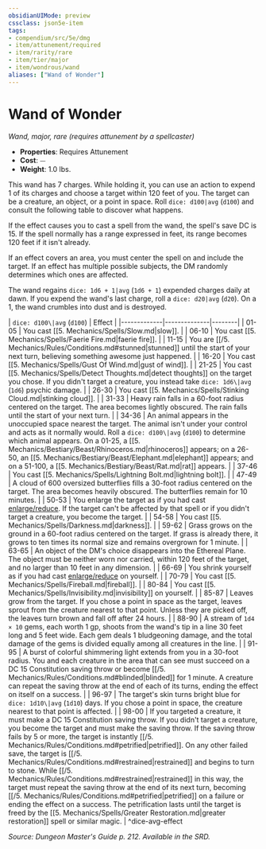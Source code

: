```yaml
---
obsidianUIMode: preview
cssclass: json5e-item
tags:
- compendium/src/5e/dmg
- item/attunement/required
- item/rarity/rare
- item/tier/major
- item/wondrous/wand
aliases: ["Wand of Wonder"]
---
```

# Wand of Wonder
*Wand, major, rare (requires attunement by a spellcaster)*  

- **Properties**: Requires Attunement
- **Cost**: ⏤
- **Weight**: 1.0 lbs.

This wand has 7 charges. While holding it, you can use an action to expend 1 of its charges and choose a target within 120 feet of you. The target can be a creature, an object, or a point in space. Roll `dice: d100|avg` (`d100`) and consult the following table to discover what happens.

If the effect causes you to cast a spell from the wand, the spell's save DC is 15. If the spell normally has a range expressed in feet, its range becomes 120 feet if it isn't already.

If an effect covers an area, you must center the spell on and include the target. If an effect has multiple possible subjects, the DM randomly determines which ones are affected.

The wand regains `dice: 1d6 + 1|avg` (`1d6 + 1`) expended charges daily at dawn. If you expend the wand's last charge, roll a `dice: d20|avg` (`d20`). On a 1, the wand crumbles into dust and is destroyed.

| `dice: d100\|avg` (`d100`) | Effect |
|-------------|--------------|--------|
| 01-05 | You cast [[5. Mechanics/Spells/Slow.md|slow]]. |
| 06-10 | You cast [[5. Mechanics/Spells/Faerie Fire.md|faerie fire]]. |
| 11-15 | You are [[/5. Mechanics/Rules/Conditions.md#stunned|stunned]] until the start of your next turn, believing something awesome just happened. |
| 16-20 | You cast [[5. Mechanics/Spells/Gust Of Wind.md|gust of wind]]. |
| 21-25 | You cast [[5. Mechanics/Spells/Detect Thoughts.md|detect thoughts]] on the target you chose. If you didn't target a creature, you instead take `dice: 1d6\|avg` (`1d6`) psychic damage. |
| 26-30 | You cast [[5. Mechanics/Spells/Stinking Cloud.md|stinking cloud]]. |
| 31-33 | Heavy rain falls in a 60-foot radius centered on the target. The area becomes lightly obscured. The rain falls until the start of your next turn. |
| 34-36 | An animal appears in the unoccupied space nearest the target. The animal isn't under your control and acts as it normally would. Roll a `dice: d100\|avg` (`d100`) to determine which animal appears. On a 01-25, a [[5. Mechanics/Bestiary/Beast/Rhinoceros.md|rhinoceros]] appears; on a 26-50, an [[5. Mechanics/Bestiary/Beast/Elephant.md|elephant]] appears; and on a 51-100, a [[5. Mechanics/Bestiary/Beast/Rat.md|rat]] appears. |
| 37-46 | You cast [[5. Mechanics/Spells/Lightning Bolt.md|lightning bolt]]. |
| 47-49 | A cloud of 600 oversized butterflies fills a 30-foot radius centered on the target. The area becomes heavily obscured. The butterflies remain for 10 minutes. |
| 50-53 | You enlarge the target as if you had cast [enlarge/reduce](compendium/spells/enlarge-reduce.md). If the target can't be affected by that spell or if you didn't target a creature, you become the target. |
| 54-58 | You cast [[5. Mechanics/Spells/Darkness.md|darkness]]. |
| 59-62 | Grass grows on the ground in a 60-foot radius centered on the target. If grass is already there, it grows to ten times its normal size and remains overgrown for 1 minute. |
| 63-65 | An object of the DM's choice disappears into the Ethereal Plane. The object must be neither worn nor carried, within 120 feet of the target, and no larger than 10 feet in any dimension. |
| 66-69 | You shrink yourself as if you had cast [enlarge/reduce](compendium/spells/enlarge-reduce.md) on yourself. |
| 70-79 | You cast [[5. Mechanics/Spells/Fireball.md|fireball]]. |
| 80-84 | You cast [[5. Mechanics/Spells/Invisibility.md|invisibility]] on yourself. |
| 85-87 | Leaves grow from the target. If you chose a point in space as the target, leaves sprout from the creature nearest to that point. Unless they are picked off, the leaves turn brown and fall off after 24 hours. |
| 88-90 | A stream of `1d4 × 10` gems, each worth 1 gp, shoots from the wand's tip in a line 30 feet long and 5 feet wide. Each gem deals 1 bludgeoning damage, and the total damage of the gems is divided equally among all creatures in the line. |
| 91-95 | A burst of colorful shimmering light extends from you in a 30-foot radius. You and each creature in the area that can see must succeed on a DC 15 Constitution saving throw or become [[/5. Mechanics/Rules/Conditions.md#blinded|blinded]] for 1 minute. A creature can repeat the saving throw at the end of each of its turns, ending the effect on itself on a success. |
| 96-97 | The target's skin turns bright blue for `dice: 1d10\|avg` (`1d10`) days. If you chose a point in space, the creature nearest to that point is affected. |
| 98-00 | If you targeted a creature, it must make a DC 15 Constitution saving throw. If you didn't target a creature, you become the target and must make the saving throw. If the saving throw fails by 5 or more, the target is instantly [[/5. Mechanics/Rules/Conditions.md#petrified|petrified]]. On any other failed save, the target is [[/5. Mechanics/Rules/Conditions.md#restrained|restrained]] and begins to turn to stone. While [[/5. Mechanics/Rules/Conditions.md#restrained|restrained]] in this way, the target must repeat the saving throw at the end of its next turn, becoming [[/5. Mechanics/Rules/Conditions.md#petrified|petrified]] on a failure or ending the effect on a success. The petrification lasts until the target is freed by the [[5. Mechanics/Spells/Greater Restoration.md|greater restoration]] spell or similar magic. |
^dice-avg-effect

*Source: Dungeon Master's Guide p. 212. Available in the SRD.*